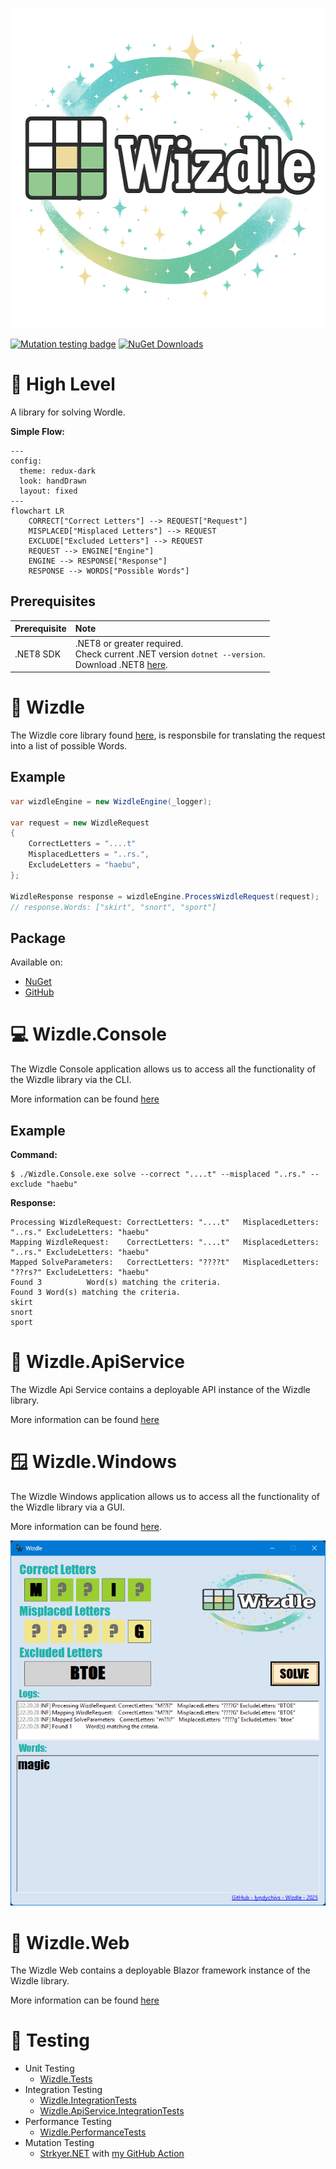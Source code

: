 <p align="center"><img src="Resources/WizdleTitle.png" alt="Test Miner" width="512" height="512"></p>

[![Mutation testing badge](https://img.shields.io/endpoint?style=for-the-badge&url=https%3A%2F%2Fbadge-api.stryker-mutator.io%2Fgithub.com%2Flyndychivs%2FWizdle%2Fmaster)](https://dashboard.stryker-mutator.io/reports/github.com/lyndychivs/Wizdle/master)
[![NuGet Downloads](https://img.shields.io/nuget/dt/Wizdle?style=for-the-badge&logo=nuget)](https://www.nuget.org/packages/Wizdle/)

# 🔭 High Level
A library for solving Wordle.

**Simple Flow:**

```mermaid
---
config:
  theme: redux-dark
  look: handDrawn
  layout: fixed
---
flowchart LR
    CORRECT["Correct Letters"] --> REQUEST["Request"]
    MISPLACED["Misplaced Letters"] --> REQUEST
    EXCLUDE["Excluded Letters"] --> REQUEST
    REQUEST --> ENGINE["Engine"]
    ENGINE --> RESPONSE["Response"]
    RESPONSE --> WORDS["Possible Words"]
```

## Prerequisites
| Prerequisite        | Note |
| :---                | :--- |
| .NET8 SDK           | .NET8 or greater required.<br/>Check current .NET version `dotnet --version`.<br/>Download .NET8 [here](https://dotnet.microsoft.com/en-us/download/dotnet/8.0). |

# 🧙 Wizdle
The Wizdle core library found [here](https://github.com/lyndychivs/Wizdle/tree/master/Wizdle), is responsbile for translating the request into a list of possible Words.

## Example
```csharp
var wizdleEngine = new WizdleEngine(_logger);

var request = new WizdleRequest
{
    CorrectLetters = "....t"
    MisplacedLetters = "..rs.",
    ExcludeLetters = "haebu",
};

WizdleResponse response = wizdleEngine.ProcessWizdleRequest(request);
// response.Words: ["skirt", "snort", "sport"]
```

## Package
Available on:
- [NuGet](https://www.nuget.org/packages/Wizdle/)
- [GitHub](https://github.com/lyndychivs/Wizdle/pkgs/nuget/Wizdle)

# 💻 Wizdle.Console
The Wizdle Console application allows us to access all the functionality of the Wizdle library via the CLI.

More information can be found [here](https://github.com/lyndychivs/Wizdle/tree/master/Wizdle.Console)

## Example
**Command:**
```
$ ./Wizdle.Console.exe solve --correct "....t" --misplaced "..rs." --exclude "haebu"
```
**Response:**
```
Processing WizdleRequest: CorrectLetters: "....t"   MisplacedLetters: "..rs." ExcludeLetters: "haebu"
Mapping WizdleRequest:    CorrectLetters: "....t"   MisplacedLetters: "..rs." ExcludeLetters: "haebu"
Mapped SolveParameters:   CorrectLetters: "????t"   MisplacedLetters: "??rs?" ExcludeLetters: "haebu"
Found 3          Word(s) matching the criteria.
Found 3 Word(s) matching the criteria.
skirt
snort
sport
```

# 📨 Wizdle.ApiService
The Wizdle Api Service contains a deployable API instance of the Wizdle library.

More information can be found [here](https://github.com/lyndychivs/Wizdle/tree/master/Wizdle.ApiService)

# 🪟 Wizdle.Windows
The Wizdle Windows application allows us to access all the functionality of the Wizdle library via a GUI.

More information can be found [here](https://github.com/lyndychivs/Wizdle/tree/master/Wizdle.Windows).

![Wizdle.Windows](Wizdle.Windows/Resources/Wizdle.Windows.png)

# 📲 Wizdle.Web
The Wizdle Web contains a deployable Blazor framework instance of the Wizdle library.

More information can be found [here](https://github.com/lyndychivs/Wizdle/tree/master/Wizdle.Web)

# 🧪 Testing
- Unit Testing
  - [Wizdle.Tests](https://github.com/lyndychivs/Wizdle/tree/master/Wizdle.Tests)
- Integration Testing
  - [Wizdle.IntegrationTests](https://github.com/lyndychivs/Wizdle/tree/master/Wizdle.IntegrationTests)
  - [Wizdle.ApiService.IntegrationTests](https://github.com/lyndychivs/Wizdle/tree/master/Wizdle.ApiService.IntegrationTests)
- Performance Testing
  - [Wizdle.PerformanceTests](https://github.com/lyndychivs/Wizdle/tree/master/Wizdle.PerformanceTests)
- Mutation Testing
  - [Strkyer.NET](https://dashboard.stryker-mutator.io/reports/github.com/lyndychivs/Wizdle/master) with [my GitHub Action](https://github.com/lyndychivs/dotnet-stryker-action)
